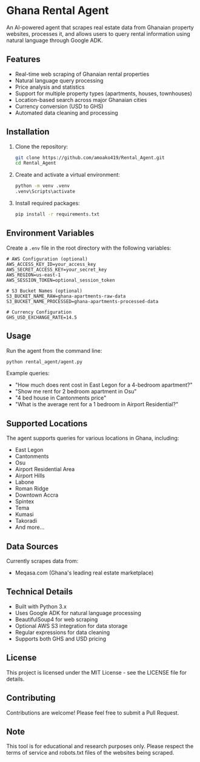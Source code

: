 # Ghana Rental Agent

An AI-powered agent that scrapes real estate data from Ghanaian property websites, processes it, and allows users to query rental information using natural language through Google ADK.

## Features

- Real-time web scraping of Ghanaian rental properties
- Natural language query processing
- Price analysis and statistics
- Support for multiple property types (apartments, houses, townhouses)
- Location-based search across major Ghanaian cities
- Currency conversion (USD to GHS)
- Automated data cleaning and processing

## Installation

1. Clone the repository:
    ```bash
    git clone https://github.com/amoako419/Rental_Agent.git
    cd Rental_Agent
    ```

2. Create and activate a virtual environment:
    ```bash
    python -m venv .venv
    .venv\Scripts\activate
    ```

3. Install required packages:
    ```bash
    pip install -r requirements.txt
    ```

## Environment Variables

Create a `.env` file in the root directory with the following variables:

```env
# AWS Configuration (optional)
AWS_ACCESS_KEY_ID=your_access_key
AWS_SECRET_ACCESS_KEY=your_secret_key
AWS_REGION=us-east-1
AWS_SESSION_TOKEN=optional_session_token

# S3 Bucket Names (optional)
S3_BUCKET_NAME_RAW=ghana-apartments-raw-data
S3_BUCKET_NAME_PROCESSED=ghana-apartments-processed-data

# Currency Configuration
GHS_USD_EXCHANGE_RATE=14.5
```

## Usage

Run the agent from the command line:

```bash
python rental_agent/agent.py
```

Example queries:
- "How much does rent cost in East Legon for a 4-bedroom apartment?"
- "Show me rent for 2 bedroom apartment in Osu"
- "4 bed house in Cantonments price"
- "What is the average rent for a 1 bedroom in Airport Residential?"

## Supported Locations

The agent supports queries for various locations in Ghana, including:
- East Legon
- Cantonments
- Osu
- Airport Residential Area
- Airport Hills
- Labone
- Roman Ridge
- Downtown Accra
- Spintex
- Tema
- Kumasi
- Takoradi
- And more...

## Data Sources

Currently scrapes data from:
- Meqasa.com (Ghana's leading real estate marketplace)

## Technical Details

- Built with Python 3.x
- Uses Google ADK for natural language processing
- BeautifulSoup4 for web scraping
- Optional AWS S3 integration for data storage
- Regular expressions for data cleaning
- Supports both GHS and USD pricing

## License

This project is licensed under the MIT License - see the LICENSE file for details.

## Contributing

Contributions are welcome! Please feel free to submit a Pull Request.

## Note

This tool is for educational and research purposes only. Please respect the terms of service and robots.txt files of the websites being scraped.
